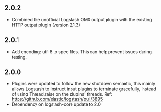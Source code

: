## 2.0.2
 - Combined the unofficial Logstash OMS output plugin with the existing HTTP output plugin (version 2.1.3)
## 2.0.1
 - Add encoding: utf-8 to spec files. This can help prevent issues during testing.
## 2.0.0
 - Plugins were updated to follow the new shutdown semantic, this mainly allows Logstash to instruct input plugins to terminate gracefully, 
   instead of using Thread.raise on the plugins' threads. Ref: https://github.com/elastic/logstash/pull/3895
 - Dependency on logstash-core update to 2.0